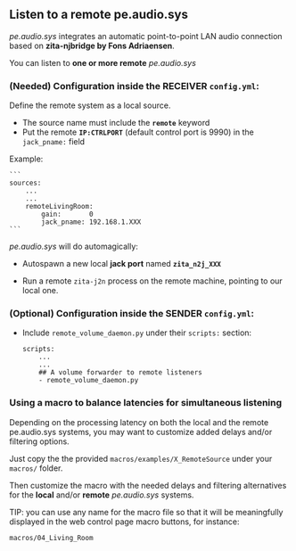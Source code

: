## Listen to a remote pe.audio.sys

_pe.audio.sys_ integrates an automatic point-to-point LAN audio connection based on **zita-njbridge by Fons Adriaensen**.

You can listen to **one or more remote** _pe.audio.sys_


### (Needed) Configuration inside the **RECEIVER** `config.yml`:

Define the remote system as a local source.
    
- The source name must include the **`remote`** keyword
- Put the remote **`IP:CTRLPORT`** (default control port is 9990) in the `jack_pname:` field

Example:

    ```
    sources:
        ...
        ...
        remoteLivingRoom:
            gain:       0
            jack_pname: 192.168.1.XXX
    ```
    
_pe.audio.sys_ will do automagically:

- Autospawn a new local **jack port** named **`zita_n2j_XXX`**

- Run a remote `zita-j2n` process on the remote machine, pointing to our local one.


### (Optional) Configuration inside the **SENDER** `config.yml`:

- Include `remote_volume_daemon.py` under their `scripts:` section:

    ```
    scripts:
        ...
        ...
        ## A volume forwarder to remote listeners
        - remote_volume_daemon.py
    ```

### Using a macro to balance latencies for simultaneous listening

Depending on the processing latency on both the local and the remote pe.audio.sys systems, you may want to customize added delays and/or filtering options.

Just copy the the provided `macros/examples/X_RemoteSource` under your `macros/` folder.

Then customize the macro with the needed delays and filtering alternatives for the **local** and/or **remote** _pe.audio.sys_ systems.

TIP: you can use any name for the macro file so that it will be meaningfully displayed in the web control page macro buttons, for instance:

    macros/04_Living_Room
    
    
